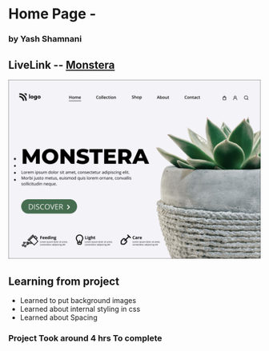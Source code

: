 # Home Page -  

### by Yash Shamnani 

 

## LiveLink -- [Monstera](https://crypto-landing-page-yashshamnani.netlify.app/)



![img](6.png)

## Learning from project

 
  - Learned to put background images 
  -  Learned about internal styling in css
  - Learned about Spacing
  


### Project Took around 4 hrs To complete 